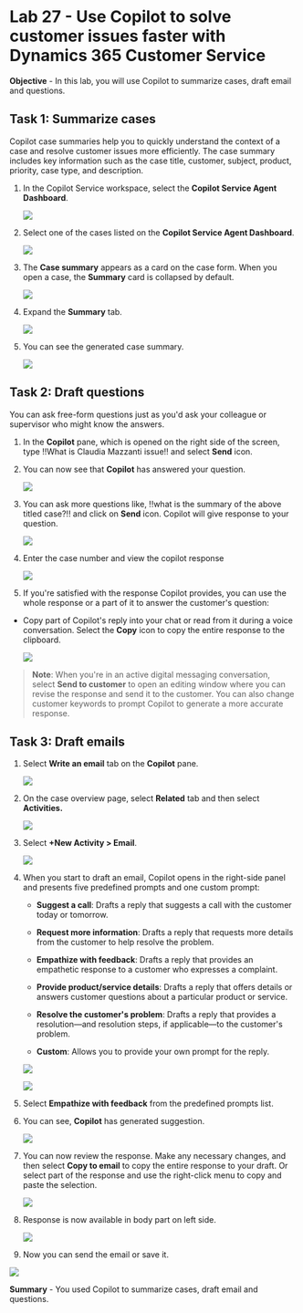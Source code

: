 # Lab 27 - Use Copilot to solve customer issues faster with Dynamics 365 Customer Service

**Objective** - In this lab, you will use Copilot to summarize cases, draft email and questions.

## Task 1: Summarize cases

Copilot case summaries help you to quickly understand the context of a
case and resolve customer issues more efficiently. The case summary
includes key information such as the case title, customer, subject,
product, priority, case type, and description.

1. In the Copilot Service workspace, select the **Copilot Service Agent Dashboard**.

    ![](./media/media25/image4.png)

2. Select one of the cases listed on the **Copilot Service Agent Dashboard**.

    ![](./media/media25/image5.png)

3. The **Case summary** appears as a card on the case form. When you
    open a case, the **Summary** card is collapsed by default.

    ![](./media/media25/image6.png)

4.  Expand the **Summary** tab.

    ![](./media/media25/image7.png)

5.  You can see the generated case summary.

    ![](./media/media25/image8.png)

## Task 2: Draft questions

You can ask free-form questions just as you'd ask your colleague or
supervisor who might know the answers.

1.  In the **Copilot** pane, which is opened on the right side of the
    screen, type !!What is Claudia Mazzanti issue!! and select
    **Send** icon.

2.  You can now see that **Copilot** has answered your question.

    ![](./media/media25/image9.png)

3.  You can ask more questions like, !!what is the summary of the above
    titled case?!! and click on **Send** icon. Copilot will give
    response to your question.

    ![](./media/media25/image10.png)

4.  Enter the case number and view the copilot response

    ![](./media/media25/image11.png)

5.  If you're satisfied with the response Copilot provides, you can use
    the whole response or a part of it to answer the customer's
    question:

- Copy part of Copilot's reply into your chat or read from it during a
  voice conversation. Select the **Copy** icon to copy the entire
  response to the clipboard.

    ![](./media/media25/image12.png)

> **Note**: When you're in an active digital messaging conversation,
> select **Send to customer** to open an editing window where you can
> revise the response and send it to the customer. You can also change
> customer keywords to prompt Copilot to generate a more accurate
> response.

## Task 3: Draft emails

1.  Select **Write an email** tab on the **Copilot** pane.

    ![](./media/media25/image13.png)

2.  On the case overview page, select **Related** tab and then select
    **Activities.**

    ![](./media/media25/image14.png)

3.  Select **+New Activity \> Email**.

    ![](./media/media25/image15.png)

4.  When you start to draft an email, Copilot opens in the right-side  panel and presents five predefined prompts and one custom prompt:

    - **Suggest a call**: Drafts a reply that suggests a call with the
  customer today or tomorrow.

    - **Request more information**: Drafts a reply that requests more
  details from the customer to help resolve the problem.

    - **Empathize with feedback**: Drafts a reply that provides an
  empathetic response to a customer who expresses a complaint.

    - **Provide product/service details**: Drafts a reply that offers
  details or answers customer questions about a particular product or
  service.

    - **Resolve the customer's problem**: Drafts a reply that provides a
  resolution—and resolution steps, if applicable—to the customer's
  problem.

    - **Custom**: Allows you to provide your own prompt for the reply.

    ![](./media/media25/image16.png)

    ![](./media/media25/image17.png)

6.  Select **Empathize with feedback** from the predefined prompts list.

7.  You can see, **Copilot** has generated suggestion.

    ![](./media/media25/image18.png)

8.  You can now review the response. Make any necessary changes, and
    then select **Copy to email** to copy the entire response to your
    draft. Or select part of the response and use the right-click menu
    to copy and paste the selection.

    ![](./media/media25/image19.png)

9.  Response is now available in body part on left side.

    ![](./media/media25/image20.png)

10.  Now you can send the email or save it.

   ![](./media/media25/image21.png)

**Summary** - You used Copilot to summarize cases, draft email and questions.

